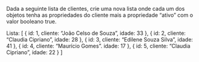 Dada a seguinte lista de clientes, crie uma nova lista onde cada um dos objetos tenha as propriedades do cliente mais a propriedade “ativo” com o valor booleano true.

Lista: [
{ id: 1, cliente: “João Celso de Souza”, idade: 33 },
{ id: 2, cliente: “Claudia Cipriano”, idade: 28 },
{ id: 3, cliente: “Edilene Souza Silva”, idade: 41 },
{ id: 4, cliente: “Maurício Gomes”. idade: 17 },
{ id: 5, cliente: “Claudia Cipriano”, idade: 22 }
]

